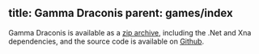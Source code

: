 title: Gamma Draconis
parent: games/index
---

Gamma Draconis is available as a [zip archive][gammadraconiszip], including the .Net and Xna dependencies,
and the source code is available on [Github][gammadraconisgit].

[gammadraconiszip]: http://dl.dropbox.com/u/7859496/Games/GammaDraconisFull.zip
[gammadraconisgit]: http://github.com/amyreese/gammadraconis
